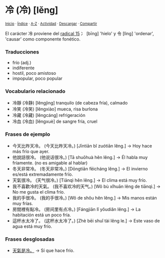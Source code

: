 # 冷 (冷) [lěng]
<sup>[Inicio](../../../../index.md) · [Índice](../../../../indices/chino-espanol-leng3.md) · [A-Z](../../../../indices/alfabetico.md) · [Actividad](../../../../indices/actividad.md) · <a href="../../../../contenido/l/e/n/leng3-20919.md" download="jucardus-leng3-20919.md">Descargar</a> · [Compartir](https://x.com/intent/tweet?text=El%20car%C3%A1cter%20%E5%86%B7%20(%E5%86%B7)%20%5Bl%C4%9Bng%5D%20en%20el%20Diccionario%20chino-espa%C3%B1ol%2C%20con%20vocabulario%20relacionado%2C%20traducciones%20y%20frases%20de%20ejemplo.%0A%E2%86%92%20https%3A%2F%2Fjucardus.github.io%2Fcontenido%2Fl%2Fe%2Fn%2Fleng3-20919.html%0A%0A%23chn_espnl_jucardus%0A%40jucardus)</sup>

El carácter 冷 proviene del [radical 15](../../../../indices/radical-015.md) 冫 [bīng] 'hielo' y 令 [lìng] 'ordenar', 'causar' como componente fonético.

### Traducciones

* frío (adj.)
* indiferente
* hostil, poco amistoso
* impopular, poco popular

### Vocabulario relacionado

* 冷靜 (冷静) [lěngjìng] tranquilo (de cabeza fría), calmado
* 冷笑 (冷笑) [lěngxiào] mueca, risa burlona
* 冷藏 (冷藏) [lěngcáng] refrigeración
* 冷血 (冷血) [lěngxuè] de sangre fría, cruel

### Frases de ejemplo

* 今天比昨天冷。 (今天比昨天冷。) [Jīntiān bǐ zuótiān lěng.] → Hoy hace más frío que ayer.
* 他說話很冷。 (他说话很冷。) [Tā shuōhuà hěn lěng.] → Él habla muy fríamente. (no es amigable al hablar)
* 冬天非常冷。 (冬天非常冷。) [Dōngtiān fēicháng lěng.] → El invierno es/está extremadamente frïo.
* 天氣很冷。 (天气很冷。) [Tiānqì hěn lěng.] → El clima está muy frío.
* 我不喜歡冷的天氣。 (我不喜欢冷的天气。) [Wǒ bù xǐhuān lěng de tiānqì.] → No me gusta el clima frío.
* 我的手很冷。 (我的手很冷。) [Wǒ de shǒu hěn lěng.] → Mis manos están muy frías.
* 房間裡有點冷。 (房间里有点冷。) [Fángjiān lǐ yǒudiǎn lěng.] → La habitación está un poco fría.
* 這杯水太冷了。 (这杯水太冷了。) [Zhè bēi shuǐ tài lěng le.] → Este vaso de agua está muy frío.

### Frases desglosadas

* [天氣是冷。](../../../../contenido/t/i/a/tian1-qi4-shi4-leng3.md) → Sí que hace frío.
